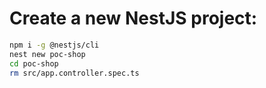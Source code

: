 # Create a new NestJS project:

```sh
npm i -g @nestjs/cli
nest new poc-shop
cd poc-shop
rm src/app.controller.spec.ts
```
